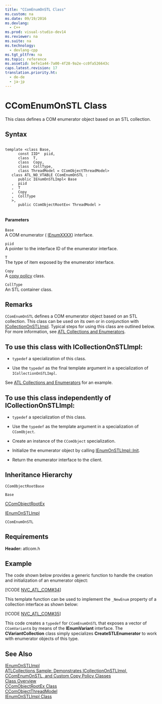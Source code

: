 ```yaml
---
title: "CComEnumOnSTL Class"
ms.custom: na
ms.date: 09/19/2016
ms.devlang: 
  - C++
ms.prod: visual-studio-dev14
ms.reviewer: na
ms.suite: na
ms.technology: 
  - devlang-cpp
ms.tgt_pltfrm: na
ms.topic: reference
ms.assetid: befe1a44-7a00-4f28-9a2e-cc0fa526643c
caps.latest.revision: 17
translation.priority.ht: 
  - de-de
  - ja-jp
---
```

# CComEnumOnSTL Class
This class defines a COM enumerator object based on an STL collection.  
  
## Syntax  
  
```  
  
template <class Base,  
      const IID*  piid,  
      class  T,  
      class  Copy,  
      class  CollType,  
      class ThreadModel = CComObjectThreadModel>  
   class ATL_NO_VTABLE CComEnumOnSTL :  
      public IEnumOnSTLImpl< Base  
   ,  piid  
   ,  T  
   ,  Copy  
   ,  CollType  
   >,  
      public CComObjectRootEx< ThreadModel >  
  
```  
  
#### Parameters  
 `Base`  
 A COM enumerator ( [IEnumXXXX](https://msdn.microsoft.com/en-us/library/ms680089.aspx)) interface.  
  
 `piid`  
 A pointer to the interface ID of the enumerator interface.  
  
 `T`  
 The type of item exposed by the enumerator interface.  
  
 `Copy`  
 A [copy policy](../vs140/ATL-Copy-Policy-Classes.md) class.  
  
 `CollType`  
 An STL container class.  
  
## Remarks  
 `CComEnumOnSTL` defines a COM enumerator object based on an STL collection. This class can be used on its own or in conjunction with [ICollectionOnSTLImpl](../vs140/ICollectionOnSTLImpl-Class.md). Typical steps for using this class are outlined below. For more information, see [ATL Collections and Enumerators](../vs140/ATL-Collections-and-Enumerators.md).  
  
## To use this class with ICollectionOnSTLImpl:  
  
-   `typedef` a specialization of this class.  
  
-   Use the `typedef` as the final template argument in a specialization of `ICollectionOnSTLImpl`.  
  
 See [ATL Collections and Enumerators](../vs140/ATL-Collections-and-Enumerators.md) for an example.  
  
## To use this class independently of ICollectionOnSTLImpl:  
  
-   `typedef` a specialization of this class.  
  
-   Use the `typedef` as the template argument in a specialization of `CComObject`.  
  
-   Create an instance of the `CComObject` specialization.  
  
-   Initialize the enumerator object by calling [IEnumOnSTLImpl::Init](../vs140/IEnumOnSTLImpl--Init.md).  
  
-   Return the enumerator interface to the client.  
  
## Inheritance Hierarchy  
 `CComObjectRootBase`  
  
 `Base`  
  
 [CComObjectRootEx](../vs140/CComObjectRootEx-Class.md)  
  
 [IEnumOnSTLImpl](../vs140/IEnumOnSTLImpl-Class.md)  
  
 `CComEnumOnSTL`  
  
## Requirements  
 **Header:** atlcom.h  
  
## Example  
 The code shown below provides a generic function to handle the creation and initialization of an enumerator object:  
  
 [!CODE [NVC_ATL_COM#34](../CodeSnippet/VS_Snippets_Cpp/NVC_ATL_COM#34)]  
  
 This template function can be used to implement the `_NewEnum` property of a collection interface as shown below:  
  
 [!CODE [NVC_ATL_COM#35](../CodeSnippet/VS_Snippets_Cpp/NVC_ATL_COM#35)]  
  
 This code creates a `typedef` for `CComEnumOnSTL` that exposes a vector of `CComVariant`s by means of the **IEnumVariant** interface. The **CVariantCollection** class simply specializes **CreateSTLEnumerator** to work with enumerator objects of this type.  
  
## See Also  
 [IEnumOnSTLImpl](../vs140/IEnumOnSTLImpl-Class.md)   
 [ATLCollections Sample: Demonstrates ICollectionOnSTLImpl, CComEnumOnSTL, and Custom Copy Policy Classes](../vs140/Visual-C---Samples.md)   
 [Class Overview](../vs140/ATL-Class-Overview.md)   
 [CComObjectRootEx Class](../vs140/CComObjectRootEx-Class.md)   
 [CComObjectThreadModel](../vs140/CComObjectThreadModel.md)   
 [IEnumOnSTLImpl Class](../vs140/IEnumOnSTLImpl-Class.md)